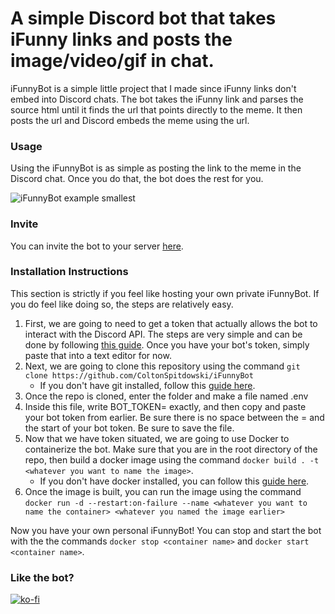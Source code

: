 # A simple Discord bot that takes iFunny links and posts the image/video/gif in chat. #

iFunnyBot is a simple little project that I made since iFunny links don't embed into Discord chats. The bot takes the iFunny link and parses the source html until it finds the url that points directly to the meme. It then posts the url and Discord embeds the meme using the url.

### Usage ###
Using the iFunnyBot is as simple as posting the link to the meme in the Discord chat. Once you do that, the bot does the rest for you.

![iFunnyBot example smallest](https://user-images.githubusercontent.com/81008604/174526988-9c6a9308-0500-45db-9469-b35becc72f18.gif)


### Invite ###
You can invite the bot to your server [here](https://dingus.info/).

### Installation Instructions ###
This section is strictly if you feel like hosting your own private iFunnyBot. If you do feel like doing so, the steps are relatively easy.
1. First, we are going to need to get a token that actually allows the bot to interact with the Discord API. The steps are very simple and can be done by following [this guide](https://discordjs.guide/preparations/setting-up-a-bot-application.html#creating-your-bot). Once you have your bot's token, simply paste that into a text editor for now.
2. Next, we are going to clone this repository using the command `git clone https://github.com/ColtonSpitdowski/iFunnyBot`
    - If you don't have git installed, follow this [guide here](https://git-scm.com/book/en/v2/Getting-Started-Installing-Git).
3. Once the repo is cloned, enter the folder and make a file named .env
4. Inside this file, write BOT_TOKEN= exactly, and then copy and paste your bot token from earlier. Be sure there is no space between the = and the start of your bot token. Be sure to save the file.
5. Now that we have token situated, we are going to use Docker to containerize the bot. Make sure that you are in the root directory of the repo, then build a docker image using the command `docker build . -t <whatever you want to name the image>`.
    - If you don't have docker installed, you can follow this [guide here](https://docs.docker.com/engine/install/).
6. Once the image is built, you can run the image using the command `docker run -d --restart:on-failure --name <whatever you want to name the container> <whatever you named the image earlier>`

Now you have your own personal iFunnyBot! You can stop and start the bot with the the commands `docker stop <container name>` and `docker start <container name>`.

### Like the bot? ###
[![ko-fi](https://ko-fi.com/img/githubbutton_sm.svg)](https://ko-fi.com/E1E1DCYY2)
